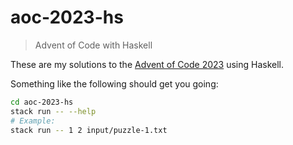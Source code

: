 # aoc-2023-hs
> Advent of Code with Haskell

These are my solutions to the [Advent of Code 2023](https://adventofcode.com/2023) using Haskell.

Something like the following should get you going:

```bash
cd aoc-2023-hs
stack run -- --help
# Example:
stack run -- 1 2 input/puzzle-1.txt
```
